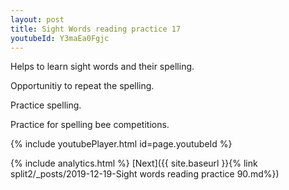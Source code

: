 ```yaml
---
layout: post
title: Sight Words reading practice 17
youtubeId: Y3maEa0Fgjc
---
```

 
 
Helps to learn sight words and their spelling.

Opportunitiy to repeat the spelling. 

Practice spelling. 
 
Practice for spelling bee competitions. 
 
{% include youtubePlayer.html id=page.youtubeId %}
 
 
{% include analytics.html %} 
[Next]({{ site.baseurl }}{% link  split2/_posts/2019-12-19-Sight words reading practice 90.md%})
 
